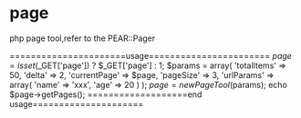 page
====

php page tool,refer to the PEAR::Pager


======================usage=======================
$page = isset($_GET['page']) ? $_GET['page'] : 1;
$params = array(
    'totalItems' => 50,
    'delta' => 2,
    'currentPage' => $page,
    'pageSize' => 3, 
    'urlParams' => array(
        'name' => 'xxx',
        'age' => 20
    )
);
$page = new PageTool($params);
echo $page->getPages();
===================end usage=====================
